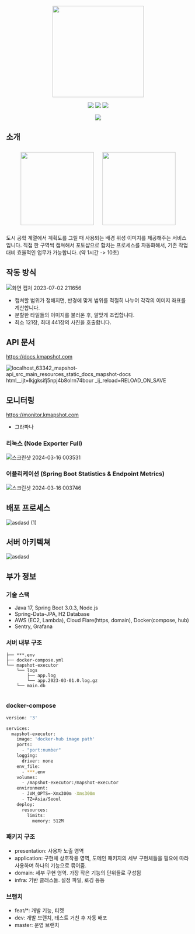 <p align="center">
  <img src="https://user-images.githubusercontent.com/59993347/166405369-0d610a83-68d5-4d31-8215-6eba806fba06.png" height="250">
</p>
<p align="center">
<img src="https://github.com/lcw3176/Mapshot-API/actions/workflows/deploy.yml/badge.svg">
<img src="https://github.com/lcw3176/Mapshot-API/actions/workflows/pr.yml/badge.svg"/>
<img src="https://github.com/lcw3176/Mapshot-API/actions/workflows/deploy-dev.yml/badge.svg"/>
</p>

<p align="center">
<img src="https://github.com/lcw3176/Mapshot-API/assets/59993347/ab56afd5-915b-4670-a86c-7b185359c941">
</p>


## 소개

<div style="text-align: center">
<img width="200" style="margin:10px;" src="https://user-images.githubusercontent.com/59993347/164415956-f8a6a057-8943-4656-bd94-e8a5ffdec329.jpg">
<img width="200" style="margin:10px;" src="https://user-images.githubusercontent.com/59993347/164415966-d33b7751-cdfe-4a65-8b72-03b1a6b4cae9.jpg">
</div>

도시 공학 계열에서 계획도를 그릴 때 사용되는 배경 위성 이미지를 제공해주는 서비스입니다.
직접 한 구역씩 캡쳐해서 포토샵으로 합치는 프로세스를 자동화해서,
기존 작업 대비 효율적인 업무가 가능합니다. (약 1시간 -> 10초)

## 작동 방식

![화면 캡처 2023-07-02 211656](https://github.com/lcw3176/mapshot-admin/assets/59993347/54d34f27-bfe8-4bc3-91a4-c051c2128c7d)

- 캡쳐할 범위가 정해지면, 반경에 맞게 범위를 적절히 나누어 각각의 이미지 좌표를 계산합니다.
- 분할한 타일들의 이미지를 불러온 후, 알맞게 조립합니다.
- 최소 121장, 최대 441장의 사진을 호출합니다.

## API 문서

https://docs.kmapshot.com

![localhost_63342_mapshot-api_src_main_resources_static_docs_mapshot-docs html__ijt=lkjgksifj5npj4b8olrn74bour _ij_reload=RELOAD_ON_SAVE](https://github.com/lcw3176/Mapshot-API/assets/59993347/e8e3bed9-9198-4ddf-8049-0f582249a8db)

## 모니터링

https://monitor.kmapshot.com

- 그라파나

### 리눅스 (Node Exporter Full)

![스크린샷 2024-03-16 003531](https://github.com/lcw3176/Mapshot-API/assets/59993347/a07c4f90-e1bd-445c-97b1-700a3fe87965)

### 어플리케이션 (Spring Boot Statistics & Endpoint Metrics)

![스크린샷 2024-03-16 003746](https://github.com/lcw3176/Mapshot-API/assets/59993347/a8b0ee5a-3a36-40a8-a66e-72a63225453b)

## 배포 프로세스

![asdasd (1)](https://github.com/lcw3176/Mapshot-API/assets/59993347/3b448bb3-19d4-4397-bb65-64ec2d6805f1)

## 서버 아키텍쳐

![asdasd](https://github.com/lcw3176/Mapshot-API/assets/59993347/005720e8-f1c6-43e8-b138-5eaaf85f66a0)

## 부가 정보

### 기술 스택

- Java 17, Spring Boot 3.0.3, Node.js
- Spring-Data-JPA, H2 Database
- AWS (EC2, Lambda), Cloud Flare(https, domain), Docker(compose, hub)
- Sentry, Grafana

### 서버 내부 구조

```shell
├── ***.env
├── docker-compose.yml
└── mapshot-executor
    └── logs
        ├── app.log
        └── app.2023-03-01.0.log.gz
    └── main.db
    
```

### docker-compose

```sh
version: '3'

services:
  mapshot-executor:
    image: 'docker-hub image path'
    ports:
      - "port:number"
    logging:
      driver: none
    env_file:
      - ***.env
    volumes:
      - /mapshot-executor:/mapshot-executor
    environment:
      - JVM_OPTS=-Xmx300m -Xms300m
      - TZ=Asia/Seoul
    deploy:
      resources:
        limits:
          memory: 512M
```

### 패키지 구조

- presentation: 사용자 노출 영역
- application: 구현체 상호작용 영역, 도메인 패키지의 세부 구현체들을 필요에 따라 사용하며 하나의 기능으로 묶어줌. 
- domain: 세부 구현 영역. 가장 작은 기능의 단위들로 구성됨
- infra: 기반 클래스들. 설정 파일, 로깅 등등

### 브랜치

- feat/*: 개발 기능, 티켓
- dev: 개발 브랜치, 테스트 거친 후 자동 배포
- master: 운영 브랜치

